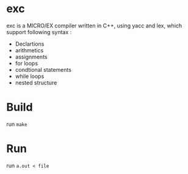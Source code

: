 # exc

exc is a MICRO/EX compiler written in C++, using yacc and lex, which support following syntax :
* Declartions
* arithmetics
* assignments
* for loops
* condtional statements
* while loops
* nested structure

# Build

run `make`

# Run

run `a.out < file`
